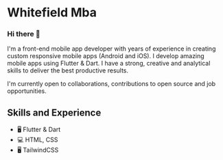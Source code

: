 # Whitefield Mba

### Hi there 👋
I'm a front-end mobile app developer with years of experience in creating custom responsive
mobile apps (Android and iOS). I develop amazing mobile apps using Flutter & Dart.  I have a strong, creative and analytical skills to
deliver the best productive results.

I'm currently open to collaborations, contributions to open source and job opportunities. 

## Skills and Experience
* 🖥 Flutter & Dart
* 💻 HTML, CSS
* 🖥 TailwindCSS
